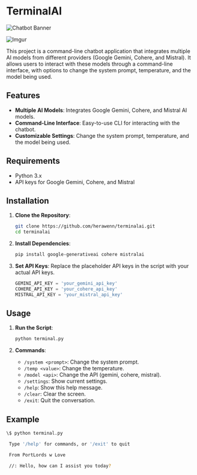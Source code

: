 # TerminalAI
![Chatbot Banner](https://i.imgur.com/mSrWMAX.png)

![Imgur](https://i.imgur.com/qEm4JKo.png)

This project is a command-line chatbot application that integrates multiple AI models from different providers (Google Gemini, Cohere, and Mistral). It allows users to interact with these models through a command-line interface, with options to change the system prompt, temperature, and the model being used.

## Features

- **Multiple AI Models**: Integrates Google Gemini, Cohere, and Mistral AI models.
- **Command-Line Interface**: Easy-to-use CLI for interacting with the chatbot.
- **Customizable Settings**: Change the system prompt, temperature, and the model being used.

## Requirements

- Python 3.x
- API keys for Google Gemini, Cohere, and Mistral

## Installation

1. **Clone the Repository**:
    ```sh
    git clone https://github.com/herawenn/terminalai.git
    cd terminalai
    ```

2. **Install Dependencies**:
    ```sh
    pip install google-generativeai cohere mistralai
    ```

3. **Set API Keys**:
    Replace the placeholder API keys in the script with your actual API keys.

    ```python
    GEMINI_API_KEY = 'your_gemini_api_key'
    COHERE_API_KEY = 'your_cohere_api_key'
    MISTRAL_API_KEY = 'your_mistral_api_key'
    ```

## Usage

1. **Run the Script**:
    ```sh
    python terminal.py
    ```

2. **Commands**:
    - `/system <prompt>`: Change the system prompt.
    - `/temp <value>`: Change the temperature.
    - `/model <api>`: Change the API (gemini, cohere, mistral).
    - `/settings`: Show current settings.
    - `/help`: Show this help message.
    - `/clear`: Clear the screen.
    - `/exit`: Quit the conversation.

## Example

```sh
\$ python terminal.py

 Type '/help' for commands, or '/exit' to quit

 From PortLords w Love

 //: Hello, how can I assist you today?
